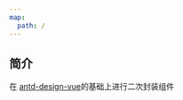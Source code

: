 ```yaml
---
map:
  path: /
---
```


## 简介

在 [antd-design-vue](https://antdv.com/docs/vue/introduce-cn)的基础上进行二次封装组件
